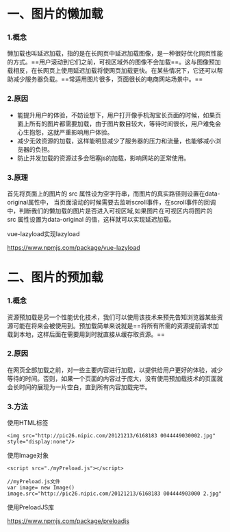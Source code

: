 # 一、图片的懒加载
### 1.概念

懒加载也叫延迟加载，指的是在长网页中延迟加载图像，是一种很好优化网页性能的方式。==用户滚动到它们之前，可视区域外的图像不会加载==。这与图像预加载相反，在长网页上使用延迟加载将使网页加载更快。在某些情况下，它还可以帮助减少服务器负载。==常适用图片很多，页面很长的电商网站场景中。==
### 2.原因
- 能提升用户的体验，不妨设想下，用户打开像手机淘宝长页面的时候，如果页面上所有的图片都需要加载，由于图片数目较大，等待时间很长，用户难免会心生抱怨，这就严重影响用户体验。
- 减少无效资源的加载，这样能明显减少了服务器的压力和流量，也能够减小浏览器的负担。
- 防止并发加载的资源过多会阻塞js的加载，影响网站的正常使用。

### 3.原理
首先将页面上的图片的 src 属性设为空字符串，而图片的真实路径则设置在data-original属性中，
当页面滚动的时候需要去监听scroll事件，在scroll事件的回调中，判断我们的懒加载的图片是否进入可视区域,如果图片在可视区内将图片的 src 属性设置为data-original 的值，这样就可以实现延迟加载。

vue-lazyload实现lazyload

https://www.npmjs.com/package/vue-lazyload

# 二、图片的预加载

### 1.概念
资源预加载是另一个性能优化技术，我们可以使用该技术来预先告知浏览器某些资源可能在将来会被使用到。预加载简单来说就是==将所有所需的资源提前请求加载到本地，这样后面在需要用到时就直接从缓存取资源。==
### 2.原因
在网页全部加载之前，对一些主要内容进行加载，以提供给用户更好的体验，减少等待的时间。否则，如果一个页面的内容过于庞大，没有使用预加载技术的页面就会长时间的展现为一片空白，直到所有内容加载完毕。
### 3.方法
使用HTML标签

```
<img src="http://pic26.nipic.com/20121213/6168183 0044449030002.jpg" style="display:none"/>
```




使用Image对象

```
<script src="./myPreload.js"></script>

//myPreload.js文件
var image= new Image()
image.src="http://pic26.nipic.com/20121213/6168183 004444903000 2.jpg"
```

使用PreloadJS库

https://www.npmjs.com/package/preloadjs
